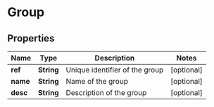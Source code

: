 
# Group

## Properties
Name | Type | Description | Notes
------------ | ------------- | ------------- | -------------
**ref** | **String** | Unique identifier of the group |  [optional]
**name** | **String** | Name of the group |  [optional]
**desc** | **String** | Description of the group |  [optional]



